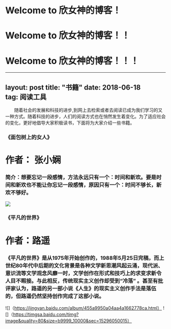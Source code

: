 # Welcome to 欣女神的博客！
# Welcome to 欣女神的博客！！
# Welcome to 欣女神的博客！！！

---
layout: post
title: "书籍"
date: 2018-06-18   
tag: 阅读工具 
---
　　随着社会的发展和科技的进步,到网上去检索或者去阅读已成为我们学习的又一种方式。随着科技的进步，人们的阅读方式也在悄然发生着变化。为了适应社会的变化，更好地倡导大家积极读书，下面将为大家介绍一些书籍。  
### 《面包树上的女人》
   # 作者： 张小娴 
### 简介：想要忘记一段感情，方法永远只有一个：时间和新欢。要是时间和新欢也不能让你忘记一段感情，原因只有一个：时间不够长，新欢不够好。
![](http://a4.att.hudong.com/35/62/01300543114832142717624364207.jpg)
### 《平凡的世界》
   # 作者：路遥
### 《平凡的世界》是从1975年开始创作的，1988年5月25日完稿，而上世纪80年代中后期的文化背景是各种文学新思潮风起云涌，现代派、意识流等文学观念风靡一时，文学创作在形式和技巧上的求变求新令人目不暇接。与此相反，传统现实主义创作却受到“冷落” 。甚至有批评家认为，路遥的另一部小说《人生》的现实主义创作手法是落伍的，但路遥仍然坚持创作完成了这部小说。
![]（https://jingyan.baidu.com/album/455a9950a04aa4a1662778ca.html）
![]（https://timgsa.baidu.com/timg?image&quality=80&size=b9999_10000&sec=15296050015）
